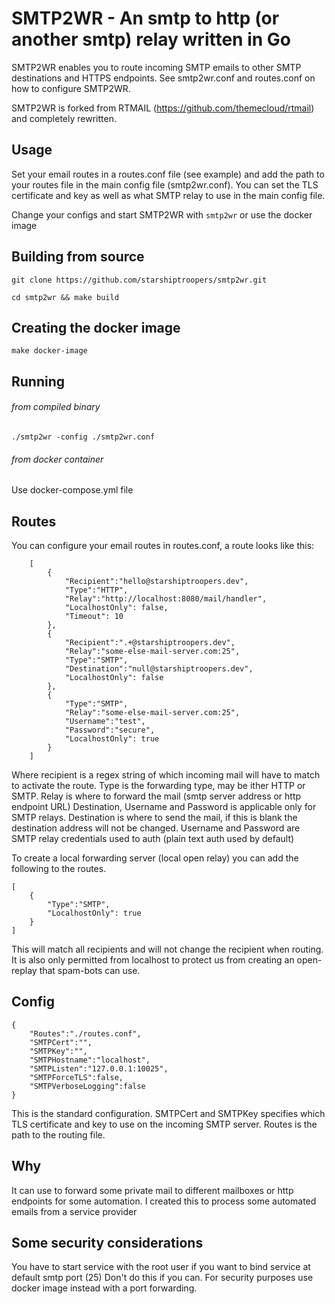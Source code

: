 # SMTP2WR - An smtp to http (or another smtp) relay written in Go

SMTP2WR enables you to route incoming SMTP emails to other SMTP destinations and HTTPS endpoints.
See smtp2wr.conf and routes.conf on how to configure SMTP2WR.

SMTP2WR is forked from RTMAIL (https://github.com/themecloud/rtmail) and completely rewritten.

## Usage

Set your email routes in a routes.conf file (see example) and add the path to your routes file in the main config file (smtp2wr.conf).
You can set the TLS certificate and key as well as what SMTP relay to use in the main config file. 

Change your configs and start SMTP2WR with `smtp2wr` or use the docker image

## Building from source

`git clone https://github.com/starshiptroopers/smtp2wr.git`

`cd smtp2wr && make build`

## Creating the docker image

`make docker-image`

## Running 

###### from compiled binary

`./smtp2wr -config ./smtp2wr.conf`

###### from docker container

Use docker-compose.yml file

## Routes

You can configure your email routes in routes.conf, a route looks like this:
```
    [
        {
            "Recipient":"hello@starshiptroopers.dev",
            "Type":"HTTP",
            "Relay":"http://localhost:8080/mail/handler",
            "LocalhostOnly": false,
            "Timeout": 10
        },
        {
            "Recipient":".+@starshiptroopers.dev",
            "Relay":"some-else-mail-server.com:25",
            "Type":"SMTP",
            "Destination":"null@starshiptroopers.dev",
            "LocalhostOnly": false
        },
        {
            "Type":"SMTP",
            "Relay":"some-else-mail-server.com:25",
            "Username":"test",
            "Password":"secure",
            "LocalhostOnly": true
        }
    ]

```
Where recipient is a regex string of which incoming mail will have to match to activate the route. 
Type is the forwarding type, may be ither HTTP or SMTP.
Relay is where to forward the mail (smtp server address or http endpoint URL) 
Destination, Username and Password is applicable only for SMTP relays.
Destination is where to send the mail, if this is blank the destination address will not be changed.
Username and Password are SMTP relay credentials used to auth (plain text auth used by default) 

To create a local forwarding server (local open relay) you can add the following to the routes.
```
[
    {
        "Type":"SMTP",
        "LocalhostOnly": true
    }
]
```
This will match all recipients and will not change the recipient when routing. It is also only permitted from localhost to protect us from creating an open-replay that spam-bots can use.

## Config

```
{
    "Routes":"./routes.conf",
    "SMTPCert":"",
    "SMTPKey":"",
    "SMTPHostname":"localhost",
    "SMTPListen":"127.0.0.1:10025",
    "SMTPForceTLS":false,
    "SMTPVerboseLogging":false
}
```
This is the standard configuration. 
SMTPCert and SMTPKey specifies which TLS certificate and key to use on the incoming SMTP server.
Routes is the path to the routing file.

## Why

It can use to forward some private mail to different mailboxes or http endpoints for some automation.
I created this to process some automated emails from a service provider  

## Some security considerations

You have to start service with the root user if you want to bind service at default smtp port (25)
Don't do this if you can. For security purposes use docker image instead with a port forwarding.